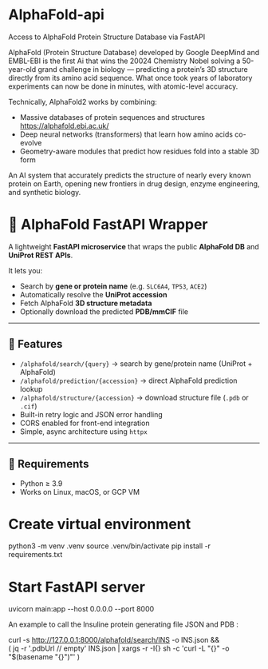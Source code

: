 # AlphaFold-api
Access to AlphaFold Protein Structure Database via FastAPI

AlphaFold (Protein Structure Database) developed by Google DeepMind and EMBL-EBI is the first Ai that wins the 20024 Chemistry Nobel 
solving a 50-year-old grand challenge in biology — predicting a protein’s 3D structure directly from its amino acid sequence.
What once took years of laboratory experiments can now be done in minutes, with atomic-level accuracy.

Technically, AlphaFold2 works by combining:
- Massive databases of protein sequences and structures https://alphafold.ebi.ac.uk/
- Deep neural networks (transformers) that learn how amino acids co-evolve
- Geometry-aware modules that predict how residues fold into a stable 3D form

An AI system that accurately predicts the structure of nearly every known protein on Earth, opening new frontiers in drug design, enzyme engineering, and synthetic biology.

# 🔬 AlphaFold FastAPI Wrapper

A lightweight **FastAPI microservice** that wraps the public **AlphaFold DB** and **UniProt REST APIs**.

It lets you:
- Search by **gene or protein name** (e.g. `SLC6A4`, `TP53`, `ACE2`)  
- Automatically resolve the **UniProt accession**
- Fetch AlphaFold **3D structure metadata**
- Optionally download the predicted **PDB/mmCIF** file

---

## 🚀 Features
- `/alphafold/search/{query}` → search by gene/protein name (UniProt + AlphaFold)
- `/alphafold/prediction/{accession}` → direct AlphaFold prediction lookup
- `/alphafold/structure/{accession}` → download structure file (`.pdb` or `.cif`)
- Built-in retry logic and JSON error handling
- CORS enabled for front-end integration
- Simple, async architecture using `httpx`

---

## 🧰 Requirements
- Python ≥ 3.9  
- Works on Linux, macOS, or GCP VM

# Create virtual environment
python3 -m venv .venv
source .venv/bin/activate
pip install -r requirements.txt

# Start FastAPI server
uvicorn main:app --host 0.0.0.0 --port 8000

An example to call the Insuline protein generating file JSON and PDB :

curl -s http://127.0.0.1:8000/alphafold/search/INS -o INS.json && \
( jq -r '.pdbUrl // empty' INS.json | xargs -r -I{} sh -c 'curl -L "{}" -o "$(basename "{}")"' )



